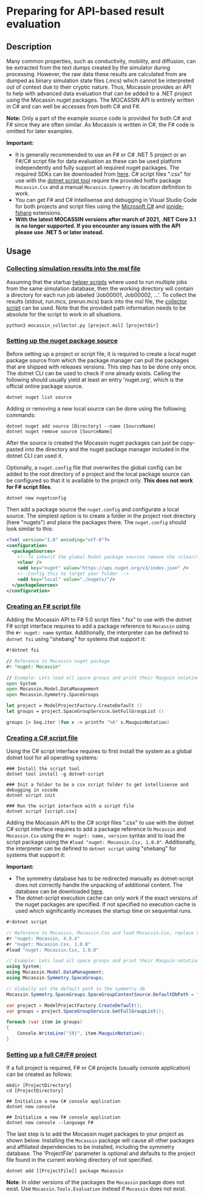 # Preparing for API-based result evaluation

## Description

Many common properties, such as conductivity, mobility, and diffusion, can be extracted from the text dumps created by the simulator during processing. However, the raw data these results are calculated from are dumped as binary simulation state files (.mcs) which cannot be interpreted out of context due to their cryptic nature. Thus, Mocassin provides an API to help with advanced data evaluation that can be added to a .NET project using the Mocassin nuget packages. The MOCASSIN API is entirely written in C# and can well be accesses from both C# and F#.

**Note:** Only a part of the example source code is provided for both C# and F# since they are often similar. As Mocassin is written in C#, the F# code is omitted for later examples.

**Important:**

- It is generally recommended to use an F# or C# .NET 5 project or an F#/C# script file for data evaluation as these can be used platform independently and fully support all required nuget packages. The required SDKs can be downloaded from [here](https://dotnet.microsoft.com/download). C# script files ".csx" for use with the [dotnet script tool](https://github.com/filipw/dotnet-script) require the provided hotfix package `Mocassin.Csx` and a manual `Mocassin.Symmetry.db` location definition to work.
- You can get F# and C# Intellisense and debugging in Visual Studio Code for both projects and script files using the [Microsoft C#](https://marketplace.visualstudio.com/items?itemName=ms-dotnettools.csharp) and [ionide-fsharp](https://marketplace.visualstudio.com/items?itemName=Ionide.Ionide-fsharp) extensions.
- **With the latest MOCASSIN versions after march of 2021, .NET Core 3.1 is no longer supported. If you encounter any issues with the API please use .NET 5 or later instead.**

## Usage

### [Collecting simulation results into the msl file](#collecting-simulation-results-into-the-msl-file)

Assuming that the startup [helper scripts](https://github.com/seb-eis/Mocassin/tree/master/src/McSolver/Scripts) where used to run multiple jobs from the same simulation database, then the working directory will contain a directory for each run job labeled 'Job00001, Job00002, ...'. To collect the results (stdout, run.mcs, prerun.mcs) back into the msl file, the [collector script](https://github.com/seb-eis/Mocassin/blob/master/src/McSolver/Scripts/mocassin_collector.py) can be used. Note that the provided path information needs to be absolute for the script to work in all situations.

```shell
python3 mocassin_collector.py [project.msl] [projectdir]
```

### [Setting up the nuget package source](#setting-up-the-nuget-package-source)

Before setting up a project or script file, it is required to create a local nuget package source from which the package manager can pull the packages that are shipped with releases versions. This step has to be done only once. The dotnet CLI can be used to check if one already exists. Calling the following should usually yield at least an entry 'nuget.org', which is the official online package source.

```shell
dotnet nuget list source
```

Adding or removing a new local source can be done using the following commands:

```shell
dotnet nuget add source [Directory] --name [SourceName]
dotnet nuget remove source [SourceName]
```

After the source is created the Mocassin nuget packages can just be copy-pasted into the directory and the nuget package manager included in the dotnet CLI can used it.

Optionally, a `nuget.config` file that overwrites the global config can be added to the root directory of a project and the local package source can be configured so that it is available to the project only. **This does not work for F# script files**.

```shell
dotnet new nugetconfig
```

Then add a package source the `nuget.config` and configurate a local source. The simplest option is to create a folder in the project root directory (here "nugets") and place the packages there. The `nuget.config` should look similar to this:

```xml
<?xml version="1.0" encoding="utf-8"?>
<configuration>
  <packageSources>
    <!--To inherit the global NuGet package sources remove the <clear/> line below -->
    <clear />
    <add key="nuget" value="https://api.nuget.org/v3/index.json" />
    <!--Config this to target your folder -->
    <add key="local" value="./nugets/"/>
  </packageSources>
</configuration>

```

### [Creating an F# script file](#creating-an-f-script-file)

Adding the Mocassin API to F# 5.0 script files ".fsx" to use with the dotnet F# script interface requires to add a package reference to `Mocassin` using the `#r nuget: name` syntax. Additionally, the interpreter can be defined to `dotnet fsi` using "shebang" for systems that support it:

```fsharp
#!dotnet fsi

// Reference to Mocassin nuget package
#r "nuget: Mocassin"

// Example: Lets load all space groups and print their Mauguin notation to the console
open System
open Mocassin.Model.DataManagement
open Mocassin.Symmetry.SpaceGroups

let project = ModelProjectFactory.CreateDefault ()
let groups = project.SpaceGroupService.GetFullGroupList ()

groups |> Seq.iter (fun x -> printfn "%A" x.MauguinNotation)

```

### [Creating a C# script file](#creating-a-c-script-file)

Using the C# script interface requires to first install the system as a global dotnet tool for all operating systems:

```shell
### Install the script tool
dotnet tool install -g dotnet-script

### Init a folder to be a csx script folder to get intellisense and debugging in vscode
dotnet script init

### Run the script interface with a script file
dotnet script [script.csx]
```

Adding the Mocassin API to the C# script files ".csx" to use with the dotnet C# script interface requires to add a package reference to `Mocassin` and `Mocassin.Csx` using the `#r nuget: name, version` syntax and to load the script package using the `#load "nuget: Mocassin.Csx, 1.0.0"`. Additionally, the interpreter can be defined to `dotnet script` using "shebang" for systems that support it:

**Important:** 

- The symmetry database has to be redirected manually as dotnet-script does not correctly handle the unpacking of additional content. The database can be downloaded [here](https://github.com/seb-eis/Mocassin/blob/master/src/ModelBuilder/ICon.Framework.Symmetry/Data/Mocassin.Symmetry.db).
- The dotnet-script execution cache can only work if the exact versions of the nuget packages are specified. If not specified no execution cache is used which significantly increases the startup time on sequential runs.


```csharp
#!dotnet script

// Reference to Mocassin, Mocassin.Csx and load Mocassin.Csx, replace X.X.X by correct package version
#r "nuget: Mocassin, X.X.X"
#r "nuget: Mocassin.Csx, 1.0.0"
#load "nuget: Mocassin.Csx, 1.0.0"

// Example: Lets load all space groups and print their Mauguin notation to the console
using System;
using Mocassin.Model.DataManagement;
using Mocassin.Symmetry.SpaceGroups;

// Globally set the default path to the symmetry db
Mocassin.Symmetry.SpaceGroups.SpaceGroupContextSource.DefaultDbPath = "<Path to Mocassin.Symmetry.db>"

var project = ModelProjectFactory.CreateDefault();
var groups = project.SpaceGroupService.GetFullGroupList();

foreach (var item in groups)
{
    Console.WriteLine("{0}", item.MauguinNotation);
}

```

### [Setting up a full C#/F# project](#setting-up-a-full-project)

If a full project is required, F# or C# projects (usually console application) can be created as follows:

```shell
mkdir [ProjectDirectory]
cd [ProjectDirectory]

## Initialize a new C# console application
dotnet new console

## Initialize a new F# console application
dotnet new console --language F#
```

The last step is to add the Mocassin nuget packages to your project as shown below. Installing the `Mocassin` package will cause all other packages and affiliated dependencies to be installed, including the symmetry database. The 'ProjectFile' parameter is optional and defaults to the project file found in the current working directory of not specified.

```shell
dotnet add [[ProjectFile]] package Mocassin
```

**Note**: In older versions of the packages the `Mocassin` package does not exist. Use `Mocassin.Tools.Evaluation` instead if `Mocassin` does not exist.